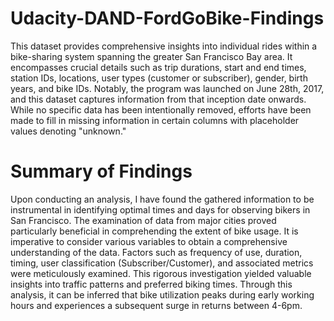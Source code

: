 # Udacity-DAND-FordGoBike-Findings

This dataset provides comprehensive insights into individual rides within a bike-sharing system spanning the greater San Francisco Bay area. It encompasses crucial details such as trip durations, start and end times, station IDs, locations, user types (customer or subscriber), gender, birth years, and bike IDs. Notably, the program was launched on June 28th, 2017, and this dataset captures information from that inception date onwards. While no specific data has been intentionally removed, efforts have been made to fill in missing information in certain columns with placeholder values denoting "unknown."

# Summary of Findings
Upon conducting an analysis, I have found the gathered information to be instrumental in identifying optimal times and days for observing bikers in San Francisco. The examination of data from major cities proved particularly beneficial in comprehending the extent of bike usage. It is imperative to consider various variables to obtain a comprehensive understanding of the data. Factors such as frequency of use, duration, timing, user classification (Subscriber/Customer), and associated metrics were meticulously examined. This rigorous investigation yielded valuable insights into traffic patterns and preferred biking times. Through this analysis, it can be inferred that bike utilization peaks during early working hours and experiences a subsequent surge in returns between 4-6pm.

